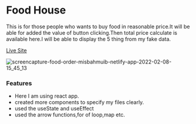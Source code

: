 # Food House

This is for those people who wants to buy food in reasonable price.It will be able for added the value of button clicking.Then total price calculate is available here.I will be able to display the 5 thing from my fake data.

[Live Site](https://food-order-misbahmuib.netlify.app/)

![screencapture-food-order-misbahmuib-netlify-app-2022-02-08-15_45_13](https://user-images.githubusercontent.com/45326654/152960982-02ee5392-c0af-459e-bd13-13a0eb5e16ba.png)

### Features
* Here I am using react app.
* created more components to specify my files clearly.
* used the useState and useEffect
* used the arrow functions,for of loop,map etc.










